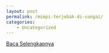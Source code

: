 ```yaml
---
layout: post
permalink: /mimpi-terjebak-di-sungai/
categories:
    - Uncategorized
---
```


[Baca Selengkapnya](/05)